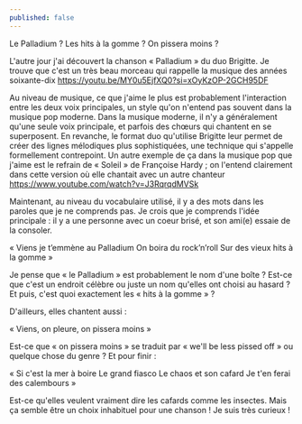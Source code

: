 ```yaml
---
published: false
---
```

Le Palladium ? Les hits à la gomme ? On pissera moins ?

L'autre jour j'ai découvert la chanson « Palladium » du duo Brigitte. Je trouve que c'est un très beau morceau qui rappelle la musique des années soixante-dix https://youtu.be/MY0u5EjfXQ0?si=xOyKzOP-2GCH95DF

Au niveau de musique, ce que j'aime le plus est probablement l'interaction entre les deux voix principales, un style qu'on n'entend pas souvent dans la musique pop moderne. Dans la musique moderne, il n'y a généralement qu'une seule voix principale, et parfois des chœurs qui chantent en se superposent. En revanche, le format duo qu'utilise Brigitte leur permet de créer des lignes mélodiques plus sophistiquées, une technique qui s'appelle formellement contrepoint. Un autre exemple de ça dans la musique pop que j'aime est le refrain de « Soleil » de Françoise Hardy ; on l'entend clairement dans cette version où elle chantait avec un autre chanteur https://www.youtube.com/watch?v=J3RqrqdMVSk

Maintenant, au niveau du vocabulaire utilisé, il y a des mots dans les paroles que je ne comprends pas. Je crois que je comprends l'idée principale : il y a une personne avec un coeur brisé, et son ami(e) essaie de la consoler.

« Viens je t’emmène au Palladium
On boira du rock’n’roll
Sur des vieux hits à la gomme »

Je pense que « le Palladium » est probablement le nom d'une boîte ? Est-ce que c'est un endroit célèbre ou juste un nom qu'elles ont choisi au hasard ? Et puis, c'est quoi exactement les « hits à la gomme » ?

D'ailleurs, elles chantent aussi :

« Viens, on pleure, on pissera moins »

Est-ce que « on pissera moins » se traduit par « we'll be less pissed off » ou quelque chose du genre ? Et pour finir :

« Si c'est la mer à boire
Le grand fiasco
Le chaos et son cafard
Je t'en ferai des calembours »

Est-ce qu'elles veulent vraiment dire les cafards comme les insectes. Mais ça semble être un choix inhabituel pour une chanson ! Je suis très curieux !
